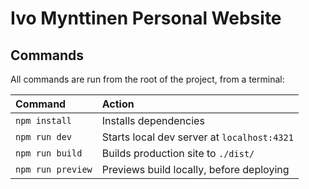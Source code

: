 # Ivo Mynttinen Personal Website

## Commands

All commands are run from the root of the project, from a terminal:

| Command                   | Action                                           |
| :------------------------ | :----------------------------------------------- |
| `npm install`             | Installs dependencies                            |
| `npm run dev`             | Starts local dev server at `localhost:4321`      |
| `npm run build`           | Builds production site to `./dist/`              |
| `npm run preview`         | Previews build locally, before deploying         |
